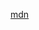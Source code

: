 [mdn](https://developer.mozilla.org/en-US/docs/Web/JavaScript/Reference/Global_Objects/Object/entries)